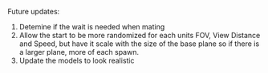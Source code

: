 Future updates:
1. Detemine if the wait is needed when mating
2. Allow the start to be more randomized for each units FOV, View Distance and Speed, but have it scale with the size of the base plane so if there is a larger plane, more of each spawn. 
3. Update the models to look realistic 
